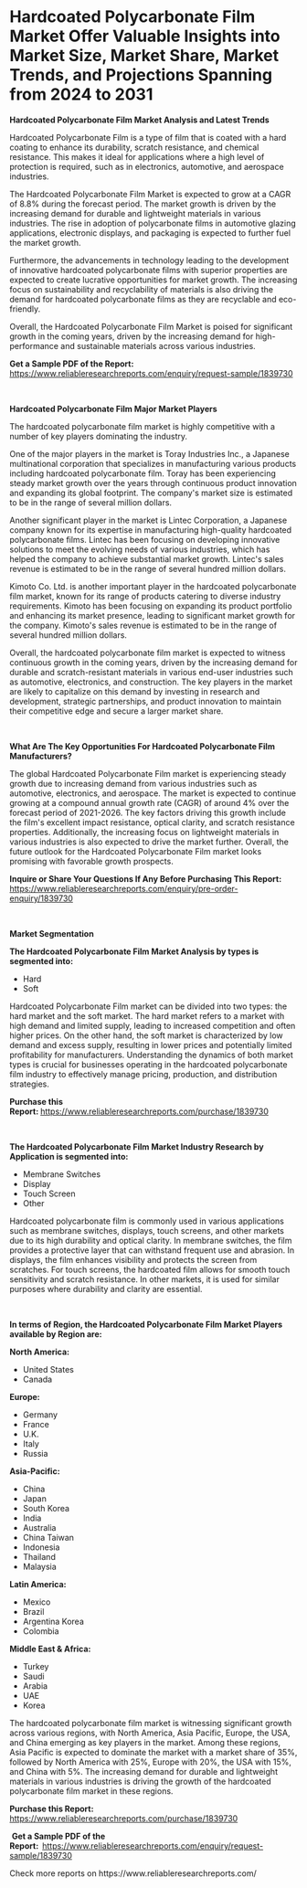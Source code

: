 <p><h1>Hardcoated Polycarbonate Film Market Offer Valuable Insights into Market Size, Market Share, Market Trends, and Projections Spanning from 2024 to 2031</h1></p><p><strong>Hardcoated Polycarbonate Film Market Analysis and Latest Trends</strong></p>
<p><p>Hardcoated Polycarbonate Film is a type of film that is coated with a hard coating to enhance its durability, scratch resistance, and chemical resistance. This makes it ideal for applications where a high level of protection is required, such as in electronics, automotive, and aerospace industries.</p><p>The Hardcoated Polycarbonate Film Market is expected to grow at a CAGR of 8.8% during the forecast period. The market growth is driven by the increasing demand for durable and lightweight materials in various industries. The rise in adoption of polycarbonate films in automotive glazing applications, electronic displays, and packaging is expected to further fuel the market growth.</p><p>Furthermore, the advancements in technology leading to the development of innovative hardcoated polycarbonate films with superior properties are expected to create lucrative opportunities for market growth. The increasing focus on sustainability and recyclability of materials is also driving the demand for hardcoated polycarbonate films as they are recyclable and eco-friendly.</p><p>Overall, the Hardcoated Polycarbonate Film Market is poised for significant growth in the coming years, driven by the increasing demand for high-performance and sustainable materials across various industries.</p></p>
<p><strong>Get a Sample PDF of the Report:&nbsp;</strong> <a href="https://www.reliableresearchreports.com/enquiry/request-sample/1839730">https://www.reliableresearchreports.com/enquiry/request-sample/1839730</a></p>
<p>&nbsp;</p>
<p><strong>Hardcoated Polycarbonate Film Major Market Players</strong></p>
<p><p>The hardcoated polycarbonate film market is highly competitive with a number of key players dominating the industry. </p><p>One of the major players in the market is Toray Industries Inc., a Japanese multinational corporation that specializes in manufacturing various products including hardcoated polycarbonate film. Toray has been experiencing steady market growth over the years through continuous product innovation and expanding its global footprint. The company's market size is estimated to be in the range of several million dollars.</p><p>Another significant player in the market is Lintec Corporation, a Japanese company known for its expertise in manufacturing high-quality hardcoated polycarbonate films. Lintec has been focusing on developing innovative solutions to meet the evolving needs of various industries, which has helped the company to achieve substantial market growth. Lintec's sales revenue is estimated to be in the range of several hundred million dollars.</p><p>Kimoto Co. Ltd. is another important player in the hardcoated polycarbonate film market, known for its range of products catering to diverse industry requirements. Kimoto has been focusing on expanding its product portfolio and enhancing its market presence, leading to significant market growth for the company. Kimoto's sales revenue is estimated to be in the range of several hundred million dollars.</p><p>Overall, the hardcoated polycarbonate film market is expected to witness continuous growth in the coming years, driven by the increasing demand for durable and scratch-resistant materials in various end-user industries such as automotive, electronics, and construction. The key players in the market are likely to capitalize on this demand by investing in research and development, strategic partnerships, and product innovation to maintain their competitive edge and secure a larger market share.</p></p>
<p>&nbsp;</p>
<p><strong>What Are The Key Opportunities For Hardcoated Polycarbonate Film Manufacturers?</strong></p>
<p><p>The global Hardcoated Polycarbonate Film market is experiencing steady growth due to increasing demand from various industries such as automotive, electronics, and aerospace. The market is expected to continue growing at a compound annual growth rate (CAGR) of around 4% over the forecast period of 2021-2026. The key factors driving this growth include the film's excellent impact resistance, optical clarity, and scratch resistance properties. Additionally, the increasing focus on lightweight materials in various industries is also expected to drive the market further. Overall, the future outlook for the Hardcoated Polycarbonate Film market looks promising with favorable growth prospects.</p></p>
<p><strong>Inquire or Share Your Questions If Any Before Purchasing This Report:</strong> <a href="https://www.reliableresearchreports.com/enquiry/pre-order-enquiry/1839730">https://www.reliableresearchreports.com/enquiry/pre-order-enquiry/1839730</a></p>
<p>&nbsp;</p>
<p><strong>Market Segmentation</strong></p>
<p><strong>The Hardcoated Polycarbonate Film Market Analysis by types is segmented into:</strong></p>
<p><ul><li>Hard</li><li>Soft</li></ul></p>
<p><p>Hardcoated Polycarbonate Film market can be divided into two types: the hard market and the soft market. The hard market refers to a market with high demand and limited supply, leading to increased competition and often higher prices. On the other hand, the soft market is characterized by low demand and excess supply, resulting in lower prices and potentially limited profitability for manufacturers. Understanding the dynamics of both market types is crucial for businesses operating in the hardcoated polycarbonate film industry to effectively manage pricing, production, and distribution strategies.</p></p>
<p><strong>Purchase this Report:&nbsp;</strong><a href="https://www.reliableresearchreports.com/purchase/1839730">https://www.reliableresearchreports.com/purchase/1839730</a></p>
<p>&nbsp;</p>
<p><strong>The Hardcoated Polycarbonate Film Market Industry Research by Application is segmented into:</strong></p>
<p><ul><li>Membrane Switches</li><li>Display</li><li>Touch Screen</li><li>Other</li></ul></p>
<p><p>Hardcoated polycarbonate film is commonly used in various applications such as membrane switches, displays, touch screens, and other markets due to its high durability and optical clarity. In membrane switches, the film provides a protective layer that can withstand frequent use and abrasion. In displays, the film enhances visibility and protects the screen from scratches. For touch screens, the hardcoated film allows for smooth touch sensitivity and scratch resistance. In other markets, it is used for similar purposes where durability and clarity are essential.</p></p>
<p>&nbsp;</p>
<p><strong>In terms of Region, the Hardcoated Polycarbonate Film Market Players available by Region are:</strong></p>
<p>
    <p> <strong> North America: </strong>
        <ul>
            <li>United States</li>
            <li>Canada</li>
        </ul>
        </p> 
    <p> <strong> Europe: </strong>
        <ul>
            <li>Germany</li>
            <li>France</li>
            <li>U.K.</li>
            <li>Italy</li>
            <li>Russia</li>
        </ul>
        </p> 
    <p> <strong> Asia-Pacific: </strong>
        <ul>
            <li>China</li>
            <li>Japan</li>
            <li>South Korea</li>
            <li>India</li>
            <li>Australia</li>
            <li>China Taiwan</li>
            <li>Indonesia</li>
            <li>Thailand</li>
            <li>Malaysia</li>
        </ul>
        </p> 
    <p> <strong> Latin America: </strong>
        <ul>
            <li>Mexico</li>
            <li>Brazil</li>
            <li>Argentina Korea</li>
            <li>Colombia</li>
        </ul>
        </p> 
    <p> <strong> Middle East & Africa: </strong>
        <ul>
            <li>Turkey</li>
            <li>Saudi</li>
            <li>Arabia</li>
            <li>UAE</li>
            <li>Korea</li>
        </ul>
    </p>
    </p>
<p><p>The hardcoated polycarbonate film market is witnessing significant growth across various regions, with North America, Asia Pacific, Europe, the USA, and China emerging as key players in the market. Among these regions, Asia Pacific is expected to dominate the market with a market share of 35%, followed by North America with 25%, Europe with 20%, the USA with 15%, and China with 5%. The increasing demand for durable and lightweight materials in various industries is driving the growth of the hardcoated polycarbonate film market in these regions.</p></p>
<p><strong>Purchase this Report: </strong><a href="https://www.reliableresearchreports.com/purchase/1839730">https://www.reliableresearchreports.com/purchase/1839730</a></p>
<p>&nbsp;<strong>Get a Sample PDF of the Report:&nbsp;&nbsp;</strong><a href="https://www.reliableresearchreports.com/enquiry/request-sample/1839730">https://www.reliableresearchreports.com/enquiry/request-sample/1839730</a></p>
<p><strong></strong></p>
<p>Check more reports on https://www.reliableresearchreports.com/</p>